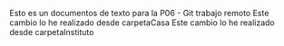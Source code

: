 Esto es un documentos de texto para la P06 - Git trabajo remoto
Este cambio lo he realizado desde carpetaCasa
Este cambio lo he realizado desde carpetaInstituto
